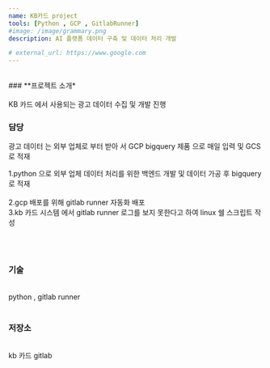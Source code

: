 ```yaml
---
name: KB카드 project
tools: [Python , GCP , GitlabRunner]
#image: /image/grammary.png
description: AI 플랫폼 데이터 구축 및 데이터 처리 개발

# external_url: https://www.google.com
---
```


<br>
### **프로젝트 소개*

<br>
<br>
KB 카드 에서 사용되는 광고 데이터 수집 및 개발 진행

<br>

### 담당

광고 데이터 는 외부 업체로 부터 받아 서 GCP bigquery 제품 으로 매일 입력 및 GCS 로 적재<br>

1.python 으로 외부 업체 데이터 처리를 위한 백엔드 개발 및 데이터 가공 후 bigquery 로 적재<br><br>
2.gcp 배포를 위해 gitlab runner 자동화 배포 <br>
3.kb 카드 시스템 에서 gitlab runner 로그를 보지 못한다고 하여 linux 쉘 스크립트 작성<br>


<br>
<br>

### 기술
<br>
python , gitlab runner
<br>
<br>

### 저장소
<br>kb 카드 gitlab 
